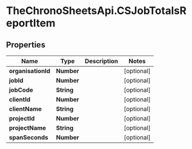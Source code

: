 # TheChronoSheetsApi.CSJobTotalsReportItem

## Properties
Name | Type | Description | Notes
------------ | ------------- | ------------- | -------------
**organisationId** | **Number** |  | [optional] 
**jobId** | **Number** |  | [optional] 
**jobCode** | **String** |  | [optional] 
**clientId** | **Number** |  | [optional] 
**clientName** | **String** |  | [optional] 
**projectId** | **Number** |  | [optional] 
**projectName** | **String** |  | [optional] 
**spanSeconds** | **Number** |  | [optional] 


